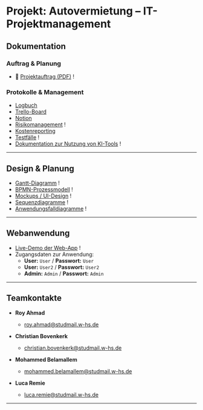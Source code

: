 # Projekt: Autovermietung – IT-Projektmanagement

## Dokumentation

### Auftrag & Planung

- 📎 [Projektauftrag (PDF)](https://github.com/dein-repo/pfad-zum-dokument) !


### Protokolle & Management

-  [Logbuch](https://docs.google.com/document/d/15GF09IdG36DPjd5Ey-WlCfoReXItvEM57o2ZZX0Mteg/edit?tab=t.0)
-  [Trello-Board](https://trello.com/b/CYIHeRmJ/projekt-winfo)
-  [Notion](https://www.notion.so/1e34e604205c801d94f7c184fe4f0516?v=1e34e604205c80c5aea2000c2aa540ee&pvs=4)
-  [Risikomanagement](https://link-zu-onedrive-excel) !
-  [Kostenreporting](https://docs.google.com/spreadsheets/d/15wFkdG4pU2KYF6CzObLUC2lXlmhkhckMKj3ChtuShh4/edit?usp=sharing)
-  [Testfälle](https://link-zu-google-docs) !
- [Dokumentation zur Nutzung von KI-Tools](https://link-zum-dokument) !
  

---

## Design & Planung

-  [Gantt-Diagramm](https://link-zu-google-sheets) !
-  [BPMN-Prozessmodell](https://signavio-link) !
-  [Mockups / UI-Design](https://claritee.io/...) !
-  [Sequenzdiagramme](https://github.com/dein-repo/diagrams) !
-  [Anwendungsfalldiagramme](https://signavio-link) !

---

## Webanwendung

-  [Live-Demo der Web-App](https://dein-hosting-link.de) !
- Zugangsdaten zur Anwendung:
  - **User:** `User` / **Passwort:** `User`
  - **User:** `User2` / **Passwort:** `User2`
  - **Admin:** `Admin` / **Passwort:** `Admin`

---

## Teamkontakte

- **Roy Ahmad**
  - [roy.ahmad@studmail.w-hs.de](mailto:roy.ahmad@studmail.w-hs.de)

- **Christian Bovenkerk**
  - [christian.bovenkerk@studmail.w-hs.de](mailto:christian.bovenkerk@studmail.w-hs.de)

- **Mohammed Belamallem**
  - [mohammed.belamallem@studmail.w-hs.de](mailto:mohammed.belamallem@studmail.w-hs.de)
    
- **Luca Remie**
  - [luca.remie@studmail.w-hs.de](mailto:luca.remie@studmail.w-hs.de)
---


